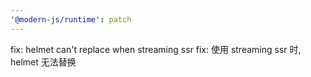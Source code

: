 ```yaml
---
'@modern-js/runtime': patch
---
```


fix: helmet can't replace <html> when streaming ssr
fix: 使用 streaming ssr 时, helmet 无法替换 <html>
